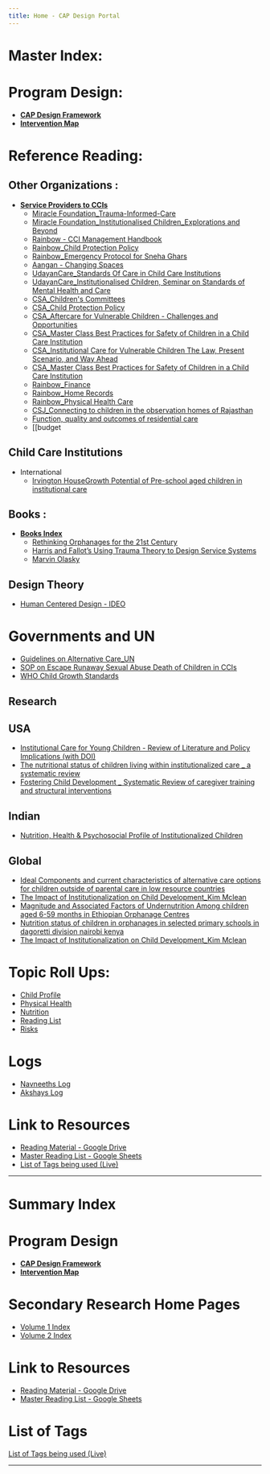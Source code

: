 ```yaml
---
title: Home - CAP Design Portal
---
```


# Master Index: 

# Program Design:
- **[CAP Design Framework](Volume%201/Program%20Design/CAP%20Design%20Framework.md)**
- **[Intervention Map](Volume%201/Program%20Design/Intervention%20Map.md)**


# Reference Reading:

## Other Organizations :
- **[Service Providers to CCIs](Volume%201/Reference%20Reading/Service%20Providers%20to%20CCIs/Service%20Providers%20to%20CCIs.md)**
	- [Miracle Foundation_Trauma-Informed-Care](Volume%201/Reference%20Reading/Service%20Providers%20to%20CCIs/Miracle%20Foundation/Miracle%20Foundation_Trauma-Informed-Care.md)
	- [Miracle Foundation_Institutionalised Children_Explorations and Beyond](Volume%201/Reference%20Reading/Service%20Providers%20to%20CCIs/Miracle%20Foundation/Miracle%20Foundation_Institutionalised%20Children_Explorations%20and%20Beyond.md)
	- [Rainbow - CCI Management Handbook](Volume%201/Reference%20Reading/Service%20Providers%20to%20CCIs/Rainbow%20Foundation/Rainbow%20-%20CCI%20Management%20Handbook.md)
	- [Rainbow_Child Protection Policy](Volume%202/Reference%20Reading/Service%20providers%20to%20CCIs/Rainbow/Rainbow_Child%20Protection%20Policy.md)
	- [Rainbow_Emergency Protocol for Sneha Ghars](Volume%202/Reference%20Reading/Service%20providers%20to%20CCIs/Rainbow/Rainbow_Emergency%20Protocol%20for%20Sneha%20Ghars.md)
	- [Aangan - Changing Spaces](Volume%201/Reference%20Reading/Service%20Providers%20to%20CCIs/Aangan/Aangan%20-%20Changing%20Spaces.md)
	- [UdayanCare_Standards Of Care in Child Care Institutions](Volume%201/Reference%20Reading/Service%20Providers%20to%20CCIs/Udayan%20Care/UdayanCare_Standards%20Of%20Care%20in%20Child%20Care%20Institutions.md)
	- [UdayanCare_Institutionalised Children, Seminar on Standards of Mental Health and Care](Volume%202/Reference%20Reading/Service%20providers%20to%20CCIs/Udayan%20Care/UdayanCare_Institutionalised%20Children,%20Seminar%20on%20Standards%20of%20Mental%20Health%20and%20Care.md)
	- [CSA_Children's Committees](Volume%202/Reference%20Reading/Service%20providers%20to%20CCIs/Catalysts%20for%20Social%20Action/CSA_Children's%20Committees.md)
	- [CSA_Child Protection Policy](Volume%202/Reference%20Reading/Service%20providers%20to%20CCIs/Catalysts%20for%20Social%20Action/CSA_Child%20Protection%20Policy.md)
	- [CSA_Aftercare for Vulnerable Children - Challenges and Opportunities](Volume%202/Reference%20Reading/Service%20providers%20to%20CCIs/Catalysts%20for%20Social%20Action/CSA_Aftercare%20for%20Vulnerable%20Children%20-%20Challenges%20and%20Opportunities.md)
	- [CSA_Master Class Best Practices for Safety of Children in a Child Care Institution](Volume%202/Reference%20Reading/Service%20providers%20to%20CCIs/Catalysts%20for%20Social%20Action/CSA_Master%20Class%20Best%20Practices%20for%20Safety%20of%20Children%20in%20a%20Child%20Care%20Institution.md)
	- [CSA_Institutional Care for Vulnerable Children The Law, Present Scenario, and Way Ahead](Volume%202/Reference%20Reading/Service%20providers%20to%20CCIs/Catalysts%20for%20Social%20Action/CSA_Institutional%20Care%20for%20Vulnerable%20Children%20The%20Law,%20Present%20Scenario,%20and%20Way%20Ahead.md)
	- [CSA_Master Class Best Practices for Safety of Children in a Child Care Institution](Volume%202/Reference%20Reading/Service%20providers%20to%20CCIs/Catalysts%20for%20Social%20Action/CSA_Master%20Class%20Best%20Practices%20for%20Safety%20of%20Children%20in%20a%20Child%20Care%20Institution.md)
	- [Rainbow_Finance](Volume%202/Reference%20Reading/Service%20providers%20to%20CCIs/Rainbow/Rainbow_Finance.md)
	- [Rainbow_Home Records](Volume%202/Reference%20Reading/Service%20providers%20to%20CCIs/Rainbow/Rainbow_Home%20Records.md)
	- [Rainbow_Physical Health Care](Volume%202/Reference%20Reading/Service%20providers%20to%20CCIs/Rainbow/Rainbow_Physical%20Health%20Care.md)
	- [CSJ_Connecting to children in the observation homes of Rajasthan](Volume%202/Reference%20Reading/Service%20providers%20to%20CCIs/Counsel%20to%20Secure%20Justice/CSJ_Connecting%20to%20children%20in%20the%20observation%20homes%20of%20Rajasthan.md)
	- [Function, quality and outcomes of residential care](Volume%202/Reference%20Reading/Service%20providers%20to%20CCIs/SOS/Function,%20quality%20and%20outcomes%20of%20residential%20care.md)
	- [[budget

## Child Care Institutions
- International
	- [Irvington HouseGrowth Potential of Pre-school aged children in institutional care](Volume%201/Reference%20Reading/CCIs/Intl/Irvington%20HouseGrowth%20Potential%20of%20Pre-school%20aged%20children%20in%20institutional%20care.md)
## Books :
- **[Books Index](Volume%201/Reference%20Reading/Books/Books%20Index.md)**
	- [Rethinking Orphanages for the 21st Century](Volume%201/Reference%20Reading/Books/Rethinking%20Orphanages%20for%20the%2021st%20Century.md)
	- [Harris and Fallot’s Using Trauma Theory to Design Service Systems](Harris%20and%20Fallot’s%20Using%20Trauma%20Theory%20to%20Design%20Service%20Systems)
	- [Marvin Olasky](Marvin%20Olasky)

## Design Theory
- [Human Centered Design - IDEO](Volume%201/Program%20Design%20Tools/Human%20Centered%20Design%20-%20IDEO.md)

# Governments and UN
- [Guidelines on Alternative Care_UN](Volume%201/Reference%20Reading/Governments%20&%20UN/Guidelines%20on%20Alternative%20Care_UN.md)
- [SOP on Escape Runaway Sexual Abuse Death of Children in CCIs](Volume%202/Reference%20Reading/Governments%20&%20UN/SOP%20on%20Escape%20Runaway%20Sexual%20Abuse%20Death%20of%20Children%20in%20CCIs.md)
- [WHO Child Growth Standards](Volume%201/Reference%20Reading/Governments%20&%20UN/WHO_Growth%20reference%20for%20school%20aged%20children%20and%20adolescents.md)

## Research
## USA
- [Institutional Care for Young Children -  Review of Literature and Policy Implications  (with DOI)](Volume%201/Reference%20Reading/Research%20Papers/US/Institutional%20Care%20for%20Young%20Children%20-%20%20Review%20of%20Literature%20and%20Policy%20Implications%20%20(with%20DOI).md)
- [The nutritional status of children living within institutionalized care _ a systematic review](Volume%201/Reference%20Reading/Research%20Papers/US/The%20nutritional%20status%20of%20children%20living%20within%20institutionalized%20care%20_%20a%20systematic%20review.md)
- [Fostering Child Development _ Systematic Review of caregiver training and structural interventions](Volume%201/Reference%20Reading/Research%20Papers/US/Fostering%20Child%20Development%20_%20Systematic%20Review%20of%20caregiver%20training%20and%20structural%20interventions.md)

## Indian
- [Nutrition, Health & Psychosocial Profile of Institutionalized Children](Volume%201/Reference%20Reading/Research%20Papers/India/Nutrition,%20Health%20&%20Psychosocial%20Profile%20of%20Institutionalized%20Children.md)

## Global
- [Ideal Components and current characteristics of alternative care options for children outside of parental care in low resource countries](Volume%201/Reference%20Reading/Research%20Papers/Global/Ideal%20Components%20and%20current%20characteristics%20of%20alternative%20care%20options%20for%20children%20outside%20of%20parental%20care%20in%20low%20resource%20countries.md)
- [The Impact of Institutionalization on Child Development_Kim Mclean](Volume%201/Reference%20Reading/Research%20Papers/Global/The%20Impact%20of%20Institutionalization%20on%20Child%20Development_Kim%20Mclean.md)
- [Magnitude and Associated Factors of Undernutrition Among children aged 6-59 months in Ethiopian Orphanage Centres](Volume%201/Reference%20Reading/Research%20Papers/Global/Magnitude%20and%20Associated%20Factors%20of%20Undernutrition%20Among%20children%20aged%206-59%20months%20in%20Ethiopian%20Orphanage%20Centres.md)
- [Nutrition status of children in orphanages in selected primary schools in dagoretti division nairobi kenya](Volume%201/Reference%20Reading/Research%20Papers/Global/Nutrition%20status%20of%20children%20in%20orphanages%20in%20selected%20primary%20schools%20in%20dagoretti%20division%20nairobi%20kenya.md)
- [The Impact of Institutionalization on Child Development_Kim Mclean](Volume%201/Reference%20Reading/Research%20Papers/Global/The%20Impact%20of%20Institutionalization%20on%20Child%20Development_Kim%20Mclean.md)



# Topic Roll Ups: 
- [Child Profile](Volume%201/Roll%20Ups/Child%20Profile.md)
- [Physical Health](Volume%201/Roll%20Ups/Physical%20Health.md)
- [Nutrition](Volume%201/Roll%20Ups/Nutrition.md)
- [Reading List](Volume%201/Roll%20Ups/Reading%20List.md)
- [Risks](Volume%201/Roll%20Ups/Risks.md)

# Logs
- [Navneeths Log](Volume%201/Daily%20Log/Navneeths%20Log.md)
- [Akshays Log](Volume%202/Daily%20Log/Akshays%20Log.md)


# Link to Resources
- [Reading Material - Google Drive](https://drive.google.com/drive/folders/1pXvNVosGaDIU5cvTSLL_ChbHzob3tKzf?usp=sharing)
- [Master Reading List - Google Sheets](https://docs.google.com/spreadsheets/d/1GRiS7QFPiak-1Ob3TdobKnaHqgUBb_8B-fErHP1BXUA/edit?usp=sharing)
- [List of Tags being used (Live)](List%20of%20Tags%20being%20used%20(Live).md)



---
# Summary Index 

# Program Design
- **[CAP Design Framework](Volume%201/Program%20Design/CAP%20Design%20Framework.md)**
- **[Intervention Map](Volume%201/Program%20Design/Intervention%20Map.md)**


# Secondary Research Home Pages

- [Volume 1 Index](Volume%201/Volume%201%20Index.md)
- [Volume 2 Index](Volume%202/Volume%202%20Index.md)

# Link to Resources
- [Reading Material - Google Drive](https://drive.google.com/drive/folders/1pXvNVosGaDIU5cvTSLL_ChbHzob3tKzf?usp=sharing)
- [Master Reading List - Google Sheets](https://docs.google.com/spreadsheets/d/1GRiS7QFPiak-1Ob3TdobKnaHqgUBb_8B-fErHP1BXUA/edit?usp=sharing)

# List of Tags
[List of Tags being used (Live)](List%20of%20Tags%20being%20used%20(Live).md)

---
